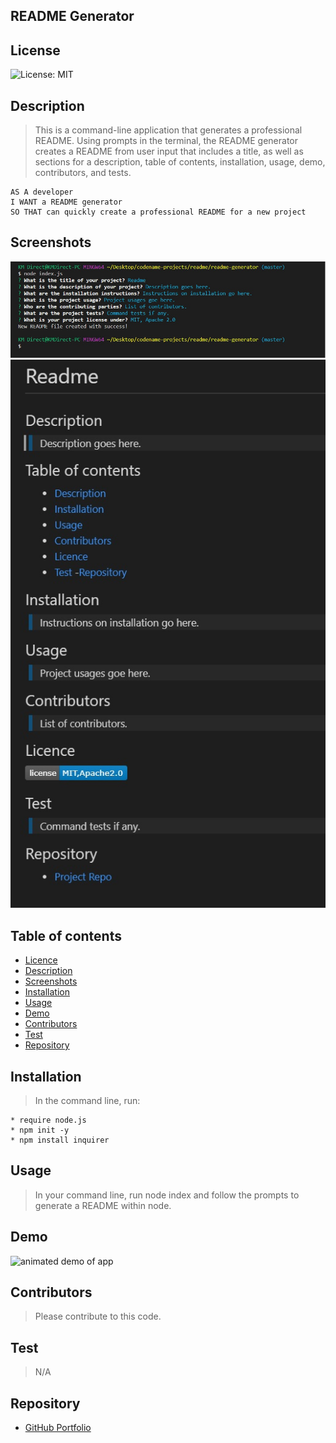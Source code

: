 ## README Generator

## License

![License: MIT](https://img.shields.io/badge/License-MIT-yellow.svg)

## Description

> This is a command-line application that generates a professional README. Using prompts in the terminal, the README generator creates a README from user input that includes a title, as well as sections for a description, table of contents, installation, usage, demo, contributors, and tests.

    AS A developer
    I WANT a README generator
    SO THAT can quickly create a professional README for a new project

## Screenshots

<img src= "assets\screenshot1.jpg" alt = "Screenshot of Terminal">

<img src= "assets\screenshot2.jpg" alt = "Screenshot of README">

## Table of contents

- [Licence](#Licence)
- [Description](#Description)
- [Screenshots](#Screenshots)
- [Installation](#Installation)
- [Usage](#Usage)
- [Demo](#Demo)
- [Contributors](#Contributors)
- [Test](#Test)
- [Repository](#Repository)


## Installation

> In the command line, run:

    * require node.js
    * npm init -y
    * npm install inquirer

## Usage

> In your command line, run node index and follow the prompts to generate a README within node.

## Demo

![animated demo of app](README-Demo.gif)

## Contributors

> Please contribute to this code.

## Test

> N/A

## Repository

- [GitHub Portfolio](https://github.com/mnilou)
